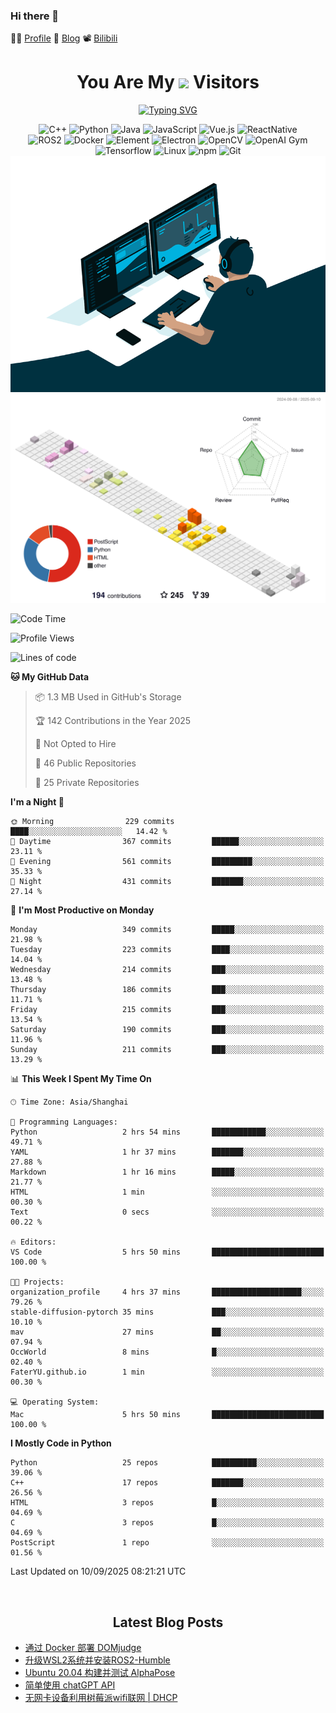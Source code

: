### Hi there 👋

👨‍🎓 [Profile](https://fateryu.github.io/) 📓 [Blog](https://fater.top/) 📽️ [Bilibili](https://space.bilibili.com/188667355)

<div align="center">
  <h1>
    You Are My <img src="https://profile-counter.glitch.me/fateryu/count.svg"> Visitors
  </h1>
  <!--<img align="center" src="https://github-readme-stats-git-masterrstaa-rickstaa.vercel.app/api?username=FaterYU&show_icons=true&count_private=true"/>-->

  <a href="https://git.io/typing-svg"><img src="https://readme-typing-svg.demolab.com?font=Fira+Code&pause=500&center=true&vCenter=true&random=false&width=435&lines=Talk+is+cheap.+Show+me+the+code." alt="Typing SVG" /></a>

  <img src="https://img.shields.io/badge/C++-512BD4?style=flat-square&logo=cplusplus&logoColor=ffffff" alt="C++">
  <img src="https://img.shields.io/badge/-Python-37A6AB?style=flat-square&logo=python&logoColor=ffffff" alt="Python">
  <img src="https://img.shields.io/badge/-Java-007396?style=flat-square&logo=java&logoColor=ffffff" alt="Java">
  <img src="https://img.shields.io/badge/JavaScript-F7DF1E?style=flat-square&logo=JavaScript&logoColor=ffffff" alt="JavaScript">
  <img src="https://img.shields.io/badge/-Vue.js-4FC08D?style=flat-square&logo=Vue.js&logoColor=ffffff" alt="Vue.js">
  <img src="https://img.shields.io/badge/ReactNative-813144?style=flat-square&logo=react&logoColor=ffffff" alt="ReactNative">
  </br>
  <img src="https://img.shields.io/badge/-ROS2-8DD6F9?style=flat-square&logo=ros&logoColor=ffffff" alt="ROS2">
  <img src="https://img.shields.io/badge/Docker-2496ED?style=flat-square&logo=docker&logoColor=ffffff" alt="Docker">
  <img src="https://img.shields.io/badge/-Element-02845A?style=flat-square&logo=electron&logoColor=ffffff" alt="Element">
  <img src="https://img.shields.io/badge/-Electron-002D71?style=flat-square&logo=element&logoColor=ffffff" alt="Electron">
  <img src="https://img.shields.io/badge/-OpenCV-361522?style=flat-square&logo=opencv&logoColor=ffffff" alt="OpenCV">
  <img src="https://img.shields.io/badge/-OpenAIGym-91302E?style=flat-square&logo=openaigym&logoColor=ffffff" alt="OpenAI Gym">
  </br>
  <img src="https://img.shields.io/badge/-Tensorflow-204366?style=flat-square&logo=tensorflow&logoColor=ffffff" alt="Tensorflow">
  <img src="https://img.shields.io/badge/-Linux-333333?style=flat-square&logo=linux&logoColor=white" alt="Linux">
  <img src="https://img.shields.io/badge/-NPM-CB3837?style=flat-square&logo=npm&logoColor=white" alt="npm">
  <img src="https://img.shields.io/badge/-Git-f05032?style=flat-square&logo=git&logoColor=white" alt="Git">
  </br>
  <img alt="GIF" src="./code.gif?raw=true" />
  </br>
  <!--<img src="https://github-readme-stats.vercel.app/api/top-langs/?username=fateryu&hide=HTML&langs_count=5">-->
  <img src="./profile-3d-contrib/profile-south-season-animate.svg">
  </br>
</div>

<!--START_SECTION:waka-->
![Code Time](http://img.shields.io/badge/Code%20Time-545%20hrs%2051%20mins-blue)

![Profile Views](http://img.shields.io/badge/Profile%20Views-36-blue)

![Lines of code](https://img.shields.io/badge/From%20Hello%20World%20I%27ve%20Written-13.2%20million%20lines%20of%20code-blue)

**🐱 My GitHub Data** 

> 📦 1.3 MB Used in GitHub's Storage 
 > 
> 🏆 142 Contributions in the Year 2025
 > 
> 🚫 Not Opted to Hire
 > 
> 📜 46 Public Repositories 
 > 
> 🔑 25 Private Repositories 
 > 
**I'm a Night 🦉** 

```text
🌞 Morning                229 commits         ████░░░░░░░░░░░░░░░░░░░░░   14.42 % 
🌆 Daytime                367 commits         ██████░░░░░░░░░░░░░░░░░░░   23.11 % 
🌃 Evening                561 commits         █████████░░░░░░░░░░░░░░░░   35.33 % 
🌙 Night                  431 commits         ███████░░░░░░░░░░░░░░░░░░   27.14 % 
```
📅 **I'm Most Productive on Monday** 

```text
Monday                   349 commits         █████░░░░░░░░░░░░░░░░░░░░   21.98 % 
Tuesday                  223 commits         ████░░░░░░░░░░░░░░░░░░░░░   14.04 % 
Wednesday                214 commits         ███░░░░░░░░░░░░░░░░░░░░░░   13.48 % 
Thursday                 186 commits         ███░░░░░░░░░░░░░░░░░░░░░░   11.71 % 
Friday                   215 commits         ███░░░░░░░░░░░░░░░░░░░░░░   13.54 % 
Saturday                 190 commits         ███░░░░░░░░░░░░░░░░░░░░░░   11.96 % 
Sunday                   211 commits         ███░░░░░░░░░░░░░░░░░░░░░░   13.29 % 
```


📊 **This Week I Spent My Time On** 

```text
🕑︎ Time Zone: Asia/Shanghai

💬 Programming Languages: 
Python                   2 hrs 54 mins       ████████████░░░░░░░░░░░░░   49.71 % 
YAML                     1 hr 37 mins        ███████░░░░░░░░░░░░░░░░░░   27.88 % 
Markdown                 1 hr 16 mins        █████░░░░░░░░░░░░░░░░░░░░   21.77 % 
HTML                     1 min               ░░░░░░░░░░░░░░░░░░░░░░░░░   00.30 % 
Text                     0 secs              ░░░░░░░░░░░░░░░░░░░░░░░░░   00.22 % 

🔥 Editors: 
VS Code                  5 hrs 50 mins       █████████████████████████   100.00 % 

🐱‍💻 Projects: 
organization_profile     4 hrs 37 mins       ████████████████████░░░░░   79.26 % 
stable-diffusion-pytorch 35 mins             ███░░░░░░░░░░░░░░░░░░░░░░   10.10 % 
mav                      27 mins             ██░░░░░░░░░░░░░░░░░░░░░░░   07.94 % 
OccWorld                 8 mins              █░░░░░░░░░░░░░░░░░░░░░░░░   02.40 % 
FaterYU.github.io        1 min               ░░░░░░░░░░░░░░░░░░░░░░░░░   00.30 % 

💻 Operating System: 
Mac                      5 hrs 50 mins       █████████████████████████   100.00 % 
```

**I Mostly Code in Python** 

```text
Python                   25 repos            ██████████░░░░░░░░░░░░░░░   39.06 % 
C++                      17 repos            ███████░░░░░░░░░░░░░░░░░░   26.56 % 
HTML                     3 repos             █░░░░░░░░░░░░░░░░░░░░░░░░   04.69 % 
C                        3 repos             █░░░░░░░░░░░░░░░░░░░░░░░░   04.69 % 
PostScript               1 repo              ░░░░░░░░░░░░░░░░░░░░░░░░░   01.56 % 
```




 Last Updated on 10/09/2025 08:21:21 UTC
<!--END_SECTION:waka-->

<div align="center">
  </br>
  <h2>
    Latest Blog Posts
  </h2>
</div>

<!-- BLOGPOSTS:START -->
- [通过 Docker 部署 DOMjudge](https://fater.top/record/domjudge-docker-config/)
- [升级WSL2系统并安装ROS2-Humble](https://fater.top/record/upgrade-wsl-system-install-ros2-humble/)
- [Ubuntu 20.04 构建并测试 AlphaPose](https://fater.top/usage/build-test-alphapose/)
- [简单使用 chatGPT API](https://fater.top/usage/use-chatgpt-api/)
- [无网卡设备利用树莓派wifi联网 | DHCP](https://fater.top/record/raspi-relay-wifi/)
<!-- BLOGPOSTS:END -->
